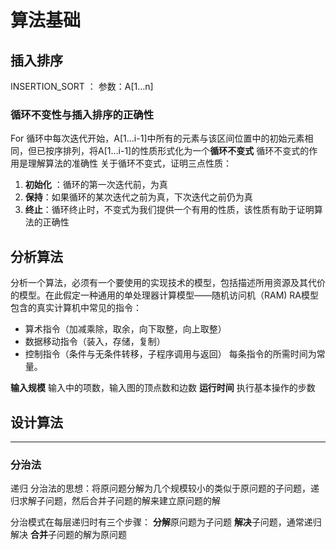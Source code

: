 # 算法基础

## 插入排序
INSERTION\_SORT ：
参数：A[1…n] 

### 循环不变性与插入排序的正确性
For 循环中每次迭代开始，A[1…i-1]中所有的元素与该区间位置中的初始元素相同，但已按序排列，将A[1…i-1]的性质形式化为一个**循环不变式**
循环不变式的作用是理解算法的准确性
关于循环不变式，证明三点性质：
1. **初始化** ：循环的第一次迭代前，为真
2. **保持**：如果循环的某次迭代之前为真，下次迭代之前仍为真
3. **终止**：循环终止时，不变式为我们提供一个有用的性质，该性质有助于证明算法的正确性
## 分析算法
分析一个算法，必须有一个要使用的实现技术的模型，包括描述所用资源及其代价的模型。在此假定一种通用的单处理器计算模型——随机访问机（RAM)
RA模型包含的真实计算机中常见的指令：
- 算术指令（加减乘除，取余，向下取整，向上取整）
- 数据移动指令（装入，存储，复制）
- 控制指令（条件与无条件转移，子程序调用与返回）
每条指令的所需时间为常量。

**输入规模**
输入中的项数，输入图的顶点数和边数
**运行时间**
执行基本操作的步数

## 设计算法
---- 
### 分治法
递归
分治法的思想：将原问题分解为几个规模较小的类似于原问题的子问题，递归求解子问题，然后合并子问题的解来建立原问题的解

分治模式在每层递归时有三个步骤：
**分解**原问题为子问题
**解决**子问题，通常递归解决
**合并**子问题的解为原问题

